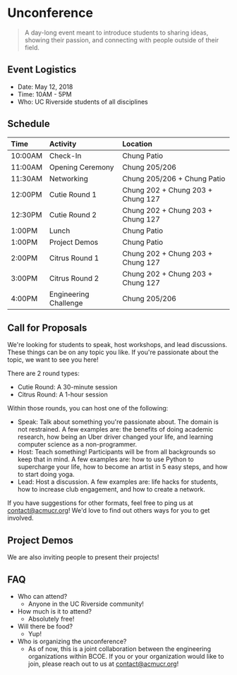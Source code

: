 # Unconference
> A day-long event meant to introduce students to sharing ideas, showing their passion, and connecting with people outside of their field.

## Event Logistics

* Date: May 12, 2018
* Time: 10AM - 5PM
* Who: UC Riverside students of all disciplines

## Schedule

| Time | Activity | Location |
| :--- | :------- | :------  |
| 10:00AM | Check-In | Chung Patio |
| 11:00AM | Opening Ceremony | Chung 205/206 |
| 11:30AM | Networking | Chung 205/206 + Chung Patio |
| 12:00PM | Cutie Round 1 | Chung 202 +  Chung 203 + Chung 127 |
| 12:30PM | Cutie Round 2 | Chung 202 +  Chung 203 + Chung 127 |
| 1:00PM | Lunch | Chung Patio |
| 1:00PM | Project Demos | Chung Patio |
| 2:00PM | Citrus Round 1 | Chung 202 +  Chung 203 + Chung 127 |
| 3:00PM | Citrus Round 2 | Chung 202 +  Chung 203 + Chung 127 |
| 4:00PM | Engineering Challenge | Chung 205/206 |

## Call for Proposals

We're looking for students to speak, host workshops, and lead discussions. These things can be on any topic you like.
If you're passionate about the topic, we want to see you here!

There are 2 round types:

* Cutie Round: A 30-minute session
* Citrus Round: A 1-hour session

Within those rounds, you can host one of the following:

* Speak: Talk about something you're passionate about. The domain is not restrained. A few examples are: the benefits of
doing academic research, how being an Uber driver changed your life, and learning computer science as a non-programmer.
* Host: Teach something! Participants will be from all backgrounds so keep that in mind. A few examples are: how to use Python
to supercharge your life, how to become an artist in 5 easy steps, and how to start doing yoga.
* Lead: Host a discussion. A few examples are: life hacks for students, how to increase club engagement, and how to create
a network.

If you have suggestions for other formats, feel free to ping us at [contact@acmucr.org](mailto:contact@acmucr.org)! We'd love to find out others ways for you to get involved.
## Project Demos

We are also inviting people to present their projects!

## FAQ

* Who can attend?
  * Anyone in the UC Riverside community!
* How much is it to attend?
  * Absolutely free!
* Will there be food?
  * Yup!
* Who is organizing the unconference?
  * As of now, this is a joint collaboration between the engineering organizations within BCOE. If you or your organization would like to join, please reach out to us at [contact@acmucr.org](mailto:contact@acmucr.org)!
